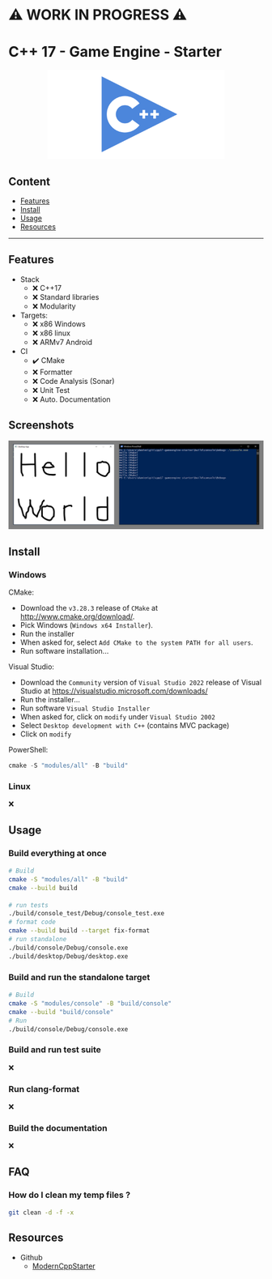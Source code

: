 :warning: WORK IN PROGRESS :warning:
====================================

# C++ 17 - Game Engine - Starter

<p align="center">
  <img src="./docs/thumb-cpp.png" height="175" width="auto" />
</p>

## Content

- [Features](#features)
- [Install](#install)
- [Usage](#usage)
- [Resources](#resources)

---------------------------------------

## Features

- Stack
  - :x: C++17
  - :x: Standard libraries
  - :x: Modularity
- Targets:
  - :x: x86 Windows
  - :x: x86 linux
  - :x: ARMv7 Android
- CI
  - :heavy_check_mark: CMake
  - :x: Formatter
  - :x: Code Analysis (Sonar)
  - :x: Unit Test
  - :x: Auto. Documentation

## Screenshots

<p align="center">
  <img src="./docs/thumb-screenshot.png" height="175" width="auto" />
</p>

## Install

### Windows

CMake:
- Download the `v3.28.3` release of `CMake` at http://www.cmake.org/download/.
- Pick Windows (`Windows x64 Installer`).
- Run the installer
- When asked for, select `Add CMake to the system PATH for all users`.
- Run software installation...

Visual Studio:
- Download the `Community` version of `Visual Studio 2022` release of Visual Studio at https://visualstudio.microsoft.com/downloads/
- Run the installer...
- Run software `Visual Studio Installer`
- When asked for, click on `modify` under `Visual Studio 2002`
- Select `Desktop development with C++` (contains MVC package)
- Click on `modify`

PowerShell:
```powershell
cmake -S "modules/all" -B "build"
```

### Linux

:x:

## Usage

### Build everything at once

```bash
# Build
cmake -S "modules/all" -B "build"
cmake --build build

# run tests
./build/console_test/Debug/console_test.exe
# format code
cmake --build build --target fix-format
# run standalone
./build/console/Debug/console.exe
./build/desktop/Debug/desktop.exe
```

### Build and run the standalone target

```bash
# Build
cmake -S "modules/console" -B "build/console"
cmake --build "build/console"
# Run
./build/console/Debug/console.exe
```

### Build and run test suite

:x:

### Run clang-format

:x:

### Build the documentation

:x:

## FAQ

### How do I clean my temp files ?

```bash
git clean -d -f -x
```

## Resources

- Github
  - [ModernCppStarter](https://github.com/TheLartians/ModernCppStarter/tree/master)

